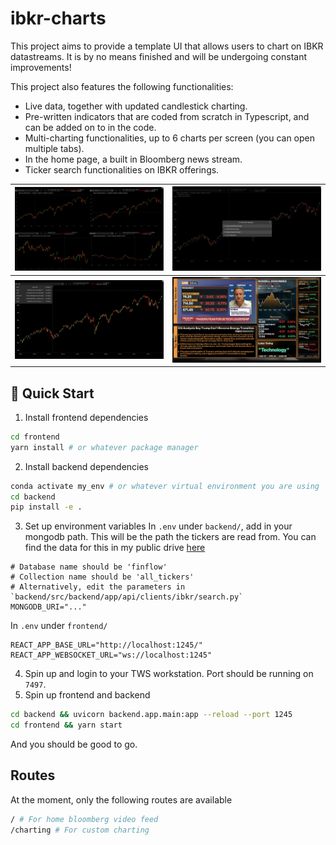 # ibkr-charts

This project aims to provide a template UI that allows users to chart on IBKR datastreams. It is by no means finished and will be undergoing constant improvements! 

This project also features the following functionalities:  
- Live data, together with updated candlestick charting.
- Pre-written indicators that are coded from scratch in Typescript, and can be added on to in the code.
- Multi-charting functionalities, up to 6 charts per screen (you can open multiple tabs). 
- In the home page, a built in Bloomberg news stream.
- Ticker search functionalities on IBKR offerings.

| ![Alt Text 1](./assets/sample-dashboard.png) | ![Alt Text 2](./assets/indicators.png) |
|---------------------------|---------------------------|
| ![Alt Text 3](./assets/ticker-search.png) | ![Alt Text 4](./assets/bloomberg.png) |

## 🚀 Quick Start

1. Install frontend dependencies
```bash
cd frontend
yarn install # or whatever package manager
```
2. Install backend dependencies
```bash
conda activate my_env # or whatever virtual environment you are using
cd backend
pip install -e .
```
3. Set up environment variables
In `.env` under `backend/`, add in your mongodb path. This will be the path the tickers are read from. You can find the data for this in my public drive [here](https://drive.google.com/drive/folders/13Zlw5Qyg09iLu4SJTExVvpv1sw-pRmVo)
```
# Database name should be 'finflow'
# Collection name should be 'all_tickers'
# Alternatively, edit the parameters in `backend/src/backend/app/api/clients/ibkr/search.py`
MONGODB_URI="..."
```
In `.env` under `frontend/`
```
REACT_APP_BASE_URL="http://localhost:1245/"
REACT_APP_WEBSOCKET_URL="ws://localhost:1245"
```
4. Spin up and login to your TWS workstation. Port should be running on `7497`.
5. Spin up frontend and backend 
```bash
cd backend && uvicorn backend.app.main:app --reload --port 1245
cd frontend && yarn start
```

And you should be good to go.

## Routes
At the moment, only the following routes are available
```bash
/ # For home bloomberg video feed
/charting # For custom charting
```